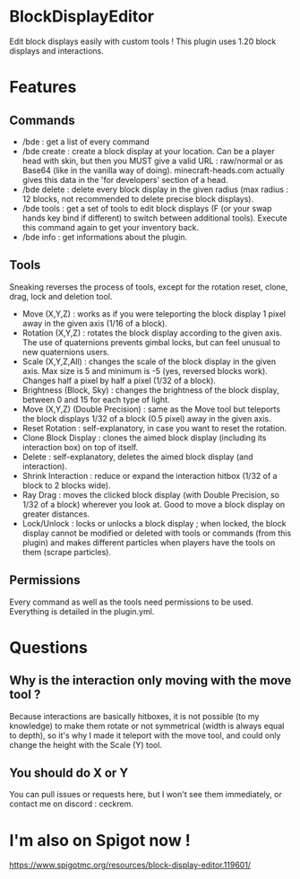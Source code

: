 # BlockDisplayEditor
Edit block displays easily with custom tools !
This plugin uses 1.20 block displays and interactions.

# Features
## Commands
- /bde : get a list of every command
- /bde create <block> : create a block display at your location. Can be a player head with skin, but then you MUST give a valid URL : raw/normal or as Base64 (like in the vanilla way of doing). minecraft-heads.com actually gives this data in the 'for developers' section of a head.
- /bde delete <radius> : delete every block display in the given radius (max radius : 12 blocks, not recommended to delete precise block displays).
- /bde tools : get a set of tools to edit block displays (F (or your swap hands key bind if different) to switch between additional tools). Execute this command again to get your inventory back.
- /bde info : get informations about the plugin.

## Tools
Sneaking reverses the process of tools, except for the rotation reset, clone, drag, lock and deletion tool.
- Move (X,Y,Z) : works as if you were teleporting the block display 1 pixel away in the given axis (1/16 of a block).
- Rotation (X,Y,Z) : rotates the block display according to the given axis. The use of quaternions prevents gimbal locks, but can feel unusual to new quaternions users.
- Scale (X,Y,Z,All) : changes the scale of the block display in the given axis. Max size is 5 and minimum is -5 (yes, reversed blocks work). Changes half a pixel by half a pixel (1/32 of a block).
- Brightness (Block, Sky) : changes the brightness of the block display, between 0 and 15 for each type of light.
- Move (X,Y,Z) (Double Precision) : same as the Move tool but teleports the block displays 1/32 of a block (0.5 pixel) away in the given axis.
- Reset Rotation : self-explanatory, in case you want to reset the rotation.
- Clone Block Display : clones the aimed block display (including its interaction box) on top of itself.
- Delete : self-explanatory, deletes the aimed block display (and interaction).
- Shrink Interaction : reduce or expand the interaction hitbox (1/32 of a block to 2 blocks wide).
- Ray Drag : moves the clicked block display (with Double Precision, so 1/32 of a block) wherever you look at. Good to move a block display on greater distances.
- Lock/Unlock : locks or unlocks a block display ; when locked, the block display cannot be modified or deleted with tools or commands (from this plugin) and makes different particles when players have the tools on them (scrape particles).

## Permissions
Every command as well as the tools need permissions to be used. Everything is detailed in the plugin.yml.

# Questions
## Why is the interaction only moving with the move tool ?
Because interactions are basically hitboxes, it is not possible (to my knowledge) to make them rotate or not symmetrical (width is always equal to depth), so it's why I made it teleport with the move tool, and could only change the height with the Scale (Y) tool.

## You should do X or Y
You can pull issues or requests here, but I won't see them immediately, or contact me on discord : ceckrem.

# I'm also on Spigot now !
https://www.spigotmc.org/resources/block-display-editor.119601/
